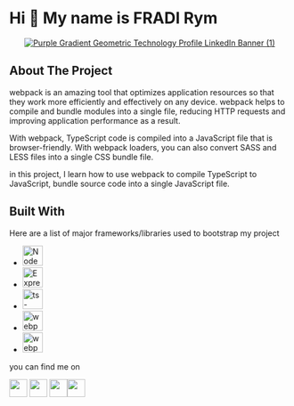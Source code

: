 Hi 👋 My name is FRADI Rym
==========================

<div id="user-content-header" align="center" dir="auto">
 <p  data-sourcepos="9:1-9:171" dir="auto"><a target="_blank" rel="noopener noreferrer" href=""><img src="https://media4.giphy.com/media/L8K62iTDkzGX6/200w.webp?cid=ecf05e479fbn186ic5goyzl0xenmbqryp606lu9unf9cvf26&rid=200w.webp&ct=g" alt="Purple Gradient Geometric Technology Profile LinkedIn Banner  (1)" style="max-width: 100%;"></a></p>
</div>



About The Project
-----------------------

 webpack is an amazing tool that optimizes application resources so that they work more efficiently and effectively on any device. webpack helps to compile and bundle modules into a single file, reducing HTTP requests and improving application performance as a result.

With webpack, TypeScript code is compiled into a JavaScript file that is browser-friendly. With webpack loaders, you can also convert SASS and LESS files into a single CSS bundle file.

in this project, I learn how to use webpack to compile TypeScript to JavaScript, bundle source code into a single JavaScript file.




Built With
--------------------


Here are a list of major frameworks/libraries used to bootstrap my project



* <a href="https://nodejs.org/en/" target="_blank" rel="noreferrer"><img src="https://raw.githubusercontent.com/danielcranney/readme-generator/main/public/icons/skills/nodejs-colored.svg" width="36" height="36" alt="NodeJS" /></a>
* <a href="https://expressjs.com/" target="_blank" rel="noreferrer"><img src="https://raw.githubusercontent.com/danielcranney/readme-generator/main/public/icons/skills/express-colored.svg" width="36" height="36" alt="Express" /></a>
* <a href="https://www.npmjs.com/package/ts-loader"><img src="https://raw.githubusercontent.com/danielcranney/readme-generator/main/public/icons/skills/antd-colored.svg" width="36" height="36" alt="ts-loader" /></a>
* <a href="https://www.npmjs.com/package/webpack-cli" target="_blank" rel="noreferrer"><img src="https://raw.githubusercontent.com/danielcranney/readme-generator/main/public/icons/skills/axios-colored.svg" width="36" height="36" alt="webpack-cli" /></a>
* <a href="https://webpack.js.org/configuration/dev-server/" target="_blank" rel="noreferrer"><img src="https://raw.githubusercontent.com/danielcranney/readme-generator/main/public/icons/skills/axios-colored.svg" width="36" height="36" alt="webpack-dev-server" /></a>








you can find me on


<p align-items="space-between"> <a href="https://www.github.com/rymX" target="_blank" rel="noreferrer"><img src="https://raw.githubusercontent.com/danielcranney/readme-generator/main/public/icons/socials/github.svg" width="32" height="32" /></a> <a href="https://www.linkedin.com/in/fradi-rym" target="_blank" rel="noreferrer"><img src="https://raw.githubusercontent.com/danielcranney/readme-generator/main/public/icons/socials/linkedin.svg" width="32" height="32" /></a> <a href="https://www.twitter.com/rym_fradi" target="_blank" rel="noreferrer"><img src="https://raw.githubusercontent.com/danielcranney/readme-generator/main/public/icons/socials/twitter.svg" width="32" height="32" /></a><a href="https://www.stackoverflow.com/users/15038290/rymx" target="_blank" rel="noreferrer"><img src="https://raw.githubusercontent.com/danielcranney/readme-generator/main/public/icons/socials/stackoverflow.svg" width="32" height="32" /></a></p>
